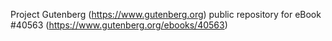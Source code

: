 Project Gutenberg (https://www.gutenberg.org) public repository for eBook #40563 (https://www.gutenberg.org/ebooks/40563)
